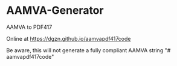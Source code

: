 # AAMVA-Generator
AAMVA to PDF417

Online at https://dgzn.github.io/aamvapdf417code

Be aware, this will not generate a fully compliant AAMVA string
"# aamvapdf417code" 

